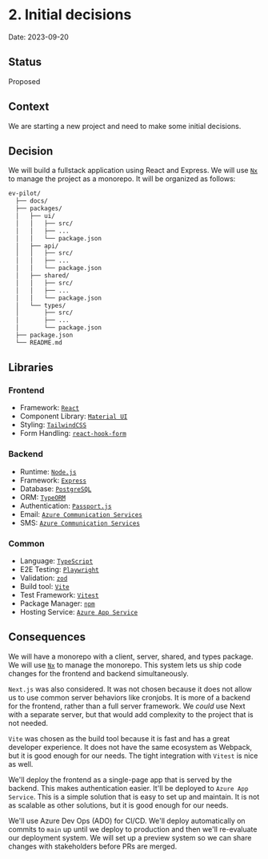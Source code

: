 # 2. Initial decisions

Date: 2023-09-20

## Status

Proposed

## Context

We are starting a new project and need to make some initial decisions.

## Decision

We will build a fullstack application using React and Express. We will use [`Nx`](https://nx.dev/) to manage the project as a monorepo. It will be organized as follows:

```sh
ev-pilot/
  ├── docs/
  ├── packages/
  │   ├── ui/
  │   │   ├── src/
  │   │   ├── ...
  │   │   └── package.json
  │   ├── api/
  │   │   ├── src/
  │   │   ├── ...
  │   │   └── package.json
  │   ├── shared/
  │   │   ├── src/
  │   │   ├── ...
  │   │   └── package.json
  │   └── types/
  │       ├── src/
  │       ├── ...
  │       └── package.json
  ├── package.json
  └── README.md
```

## Libraries

### Frontend

- Framework: [`React`](https://react.dev/)
- Component Library: [`Material UI`](https://mui.com/)
- Styling: [`TailwindCSS`](https://tailwindcss.com/)
- Form Handling: [`react-hook-form`](https://www.react-hook-form.com/)

### Backend

- Runtime: [`Node.js`](https://nodejs.org/en)
- Framework: [`Express`](https://expressjs.com/)
- Database: [`PostgreSQL`](https://www.postgresql.org/)
- ORM: [`TypeORM`](https://typeorm.io/)
- Authentication: [`Passport.js`](https://www.passportjs.org/)
- Email: [`Azure Communication Services`](https://azure.microsoft.com/en-us/products/communication-services)
- SMS: [`Azure Communication Services`](https://azure.microsoft.com/en-us/products/communication-services)

### Common

- Language: [`TypeScript`](https://www.typescriptlang.org/)
- E2E Testing: [`Playwright`](https://playwright.dev/)
- Validation: [`zod`](https://zod.dev/)
- Build tool: [`Vite`](https://vitejs.dev/)
- Test Framework: [`Vitest`](https://vitest.dev/)
- Package Manager: [`npm`](https://www.npmjs.com/)
- Hosting Service: [`Azure App Service`](https://azure.microsoft.com/en-us/products/app-service)

## Consequences

We will have a monorepo with a client, server, shared, and types package. We will use [`Nx`](https://nx.dev/) to manage the monorepo. This system lets us ship code changes for the frontend and backend simultaneously.

`Next.js` was also considered. It was not chosen because it does not allow us to use common server behaviors like cronjobs. It is more of a backend for the frontend, rather than a full server framework. We *could* use Next with a separate server, but that would add complexity to the project that is not needed.

`Vite` was chosen as the build tool because it is fast and has a great developer experience. It does not have the same ecosystem as Webpack, but it is good enough for our needs. The tight integration with `Vitest` is nice as well.

We'll deploy the frontend as a single-page app that is served by the backend. This makes authentication easier. It'll be deployed to `Azure App Service`. This is a simple solution that is easy to set up and maintain. It is not as scalable as other solutions, but it is good enough for our needs.

We'll use Azure Dev Ops (ADO) for CI/CD. We'll deploy automatically on commits to `main` up until we deploy to production and then we'll re-evaluate our deployment system. We will set up a preview system so we can share changes with stakeholders before PRs are merged. 
